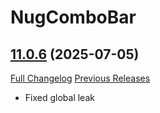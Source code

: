# NugComboBar

## [11.0.6](https://github.com/rgd87/NugComboBar/tree/11.0.6) (2025-07-05)
[Full Changelog](https://github.com/rgd87/NugComboBar/compare/11.0.5...11.0.6) [Previous Releases](https://github.com/rgd87/NugComboBar/releases)

- Fixed global leak  
